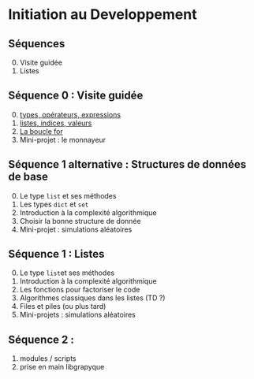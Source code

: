 # Initiation au Developpement

## Séquences
0. Visite guidée
1. Listes


## Séquence 0 : Visite guidée
0. [types, opérateurs, expressions](https://github.com/DrAlgo/InitDev/blob/main/seq_0_Visite_Guidee/fiche_0_1_visite_guidée.ipynb)
2. [listes, indices, valeurs](https://github.com/DrAlgo/InitDev/blob/main/seq_0_Visite_Guidee/fiche_0_2_listes.ipynb)
3. [La boucle for](https://github.com/DrAlgo/InitDev/blob/main/seq_0_Visite_Guidee/fiche_0_3_for_range.ipynb)
4. Mini-projet : le monnayeur

## Séquence 1 alternative : Structures de données de base
0. Le type `list` et ses méthodes
1. Les types `dict` et `set`
2. Introduction à la complexité algorithmique
3. Choisir la bonne structure de donnée
4. Mini-projet : simulations aléatoires

## Séquence 1 : Listes
0. Le type `list`et ses méthodes
1. Introduction à la complexité algorithmique
2. Les fonctions pour factoriser le code
3. Algorithmes classiques dans les listes (TD ?)
4. Files et piles (ou plus tard)
5. Mini-projets : simulations aléatoires

## Séquence 2 : 
1. modules / scripts
2. prise en main libgrapyque
